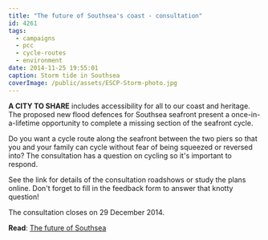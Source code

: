 ```yaml
---
title: "The future of Southsea's coast - consultation"
id: 4261
tags:
  - campaigns
  - pcc
  - cycle-routes
  - environment
date: 2014-11-25 19:55:01
caption: Storm tide in Southsea
coverImage: /public/assets/ESCP-Storm-photo.jpg
---
```


**A CITY TO SHARE** includes accessibility for all to our coast and heritage. The proposed new flood defences for Southsea seafront present a once-in-a-lifetime opportunity to complete a missing section of the seafront cycle.

Do you want a cycle route along the seafront between the two piers so that you and your family can cycle without fear of being squeezed or reversed into? The consultation has a question on cycling so it's important to respond.

See the link for details of the consultation roadshows or study the plans online. Don't forget to fill in the feedback form to answer that knotty question!

The consultation closes on 29 December 2014.

**Read**: [The future of Southsea](http://www.escp.org.uk/news/future-southseas-coast-consultation)
